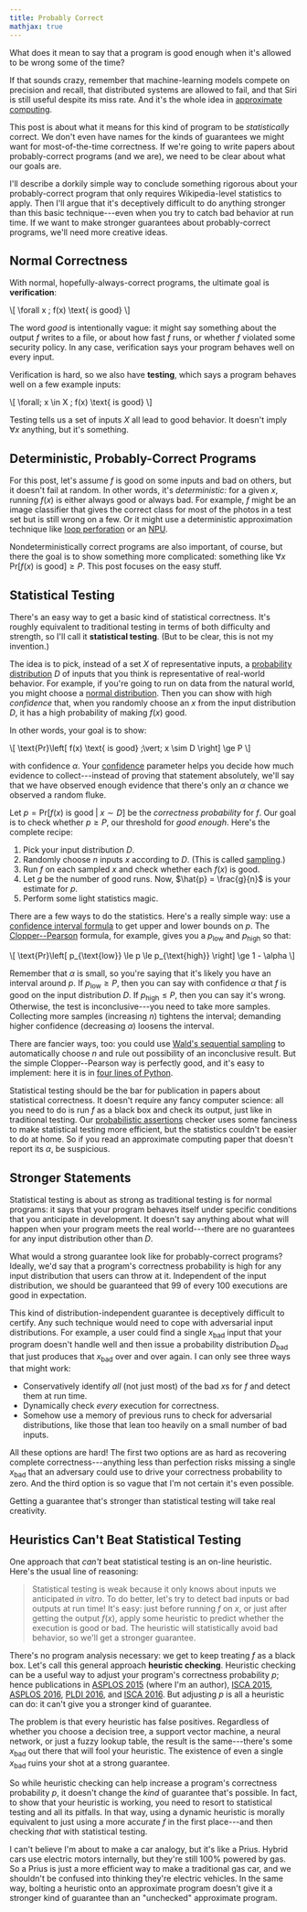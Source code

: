 ```yaml
---
title: Probably Correct
mathjax: true
---
```

What does it mean to say that a program is good enough when it's allowed to be wrong some of the time?

If that sounds crazy, remember that machine-learning models compete on precision and recall, that distributed systems are allowed to fail, and that Siri is still useful despite its miss rate.
And it's the whole idea in [approximate computing][approx].

This post is about what it means for this kind of program to be *statistically* correct.
We don't even have names for the kinds of guarantees we might want for most-of-the-time correctness.
If we're going to write papers about probably-correct programs (and we are), we need to be clear about what our goals are.

I'll describe a dorkily simple way to conclude something rigorous about your probably-correct program that only requires Wikipedia-level statistics to apply.
Then I'll argue that it's deceptively difficult to do anything stronger than this basic technique---even when you try to catch bad behavior at run time.
If we want to make stronger guarantees about probably-correct programs, we'll need more creative ideas.

[approx]: {{site.base}}/research.html#approximate-computing


## Normal Correctness

With normal, hopefully-always-correct programs, the ultimate goal is **verification**:

\\[ \forall x \; f(x) \text{ is good} \\]

The word *good* is intentionally vague: it might say something about the output $f$ writes to a file, or about how fast $f$ runs, or whether $f$ violated some security policy.
In any case, verification says your program behaves well on every input.

Verification is hard, so we also have **testing**, which says a program behaves well on a few example inputs:

\\[ \forall\; x \in X \; f(x) \text{ is good} \\]

Testing tells us a set of inputs $X$ all lead to good behavior.
It doesn't imply $\forall x$ anything, but it's something.


## Deterministic, Probably-Correct Programs

For this post, let's assume $f$ is good on some inputs and bad on others, but it doesn't fail at random.
In other words, it's *deterministic:* for a given $x$, running $f(x)$ is either always good or always bad.
For example, $f$ might be an image classifier that gives the correct class for most of the photos in a test set but is still wrong on a few.
Or it might use a deterministic approximation technique like [loop perforation][] or an [NPU][].

Nondeterministically correct programs are also important, of course, but there the goal is to show something more complicated: something like $\forall x \; \text{Pr}\left[ f(x) \text{ is good} \right] \ge P$.
This post focuses on the easy stuff.


## Statistical Testing

There's an easy way to get a basic kind of statistical correctness.
It's roughly equivalent to traditional testing in terms of both difficulty and strength, so I'll call it **statistical testing**.
(But to be clear, this is not my invention.)

The idea is to pick, instead of a set $X$ of representative inputs, a [probability distribution][] $D$ of inputs that you think is representative of real-world behavior.
For example, if you're going to run on data from the natural world, you might choose a [normal distribution][].
Then you can show with high *confidence* that, when you randomly choose an $x$ from the input distribution $D$, it has a high probability of making $f(x)$ good.

In other words, your goal is to show:

\\[ \text{Pr}\left[ f(x) \text{ is good} \;\vert\; x \sim D \right] \ge P \\]

with confidence $\alpha$.
Your [confidence][] parameter helps you decide how much evidence to collect---instead of proving that statement absolutely, we'll say that we have observed enough evidence that there's only an $\alpha$ chance we observed a random fluke.

Let $p = \text{Pr}\left[ f(x) \text{ is good} \;\vert\; x \sim D \right]$ be the *correctness probability* for $f$.
Our goal is to check whether $p \ge P$, our threshold for *good enough*.
Here's the complete recipe:

1. Pick your input distribution $D$.
2. Randomly choose $n$ inputs $x$ according to $D$. (This is called [sampling][].)
3. Run $f$ on each sampled $x$ and check whether each $f(x)$ is good.
4. Let $g$ be the number of good runs. Now, $\hat{p} = \frac{g}{n}$ is your estimate for $p$.
5. Perform some light statistics magic.

There are a few ways to do the statistics. Here's a really simple way: use a [confidence interval formula][binomial interval] to get upper and lower bounds on $p$.
The [Clopper--Pearson][] formula, for example, gives you a $p_{\text{low}}$ and $p_{\text{high}}$ so that:

\\[ \text{Pr}\left[ p_{\text{low}} \le p \le p_{\text{high}} \right] \ge 1 - \alpha \\]

Remember that $\alpha$ is small, so you're saying that it's likely you have an interval around $p$.
If $p_{\text{low}} \ge P$, then you can say with confidence $\alpha$ that $f$ is good on the input distribution $D$.
If $p_{\text{high}} \le P$, then you can say it's wrong.
Otherwise, the test is inconclusive---you need to take more samples.
Collecting more samples (increasing $n$) tightens the interval; demanding higher confidence (decreasing $\alpha$) loosens the interval.

There are fancier ways, too: you could use [Wald's sequential sampling][wald] to automatically choose $n$ and rule out possibility of an inconclusive result.
But the simple Clopper--Pearson way is perfectly good, and it's easy to implement: here it is in [four lines of Python][cp gist].

[wald]: https://en.wikipedia.org/wiki/Sequential_probability_ratio_test
[binomial interval]: https://en.m.wikipedia.org/wiki/Binomial_proportion_confidence_interval
[uniform distribution]: http://mathworld.wolfram.com/UniformDistribution.html
[probability distribution]: https://en.wikipedia.org/wiki/Probability_distribution
[normal distribution]: https://en.wikipedia.org/wiki/Normal_distribution
[sampling]: https://en.wikipedia.org/wiki/Sampling_(statistics)
[clopper--pearson]: https://en.wikipedia.org/wiki/Binomial_proportion_confidence_interval#Clopper-Pearson_interval

Statistical testing should be the bar for publication in papers about statistical correctness.
It doesn't require any fancy computer science: all you need to do is run $f$ as a black box and check its output, just like in traditional testing.
Our [probabilistic assertions][passert] checker uses some fanciness to make statistical testing more efficient, but the statistics couldn't be easier to do at home.
So if you read an approximate computing paper that doesn't report its $\alpha$, be suspicious.

[passert]: http://dx.doi.org/10.1145/2594291.2594294
[npu]: http://dx.doi.org/10.1109/MICRO.2012.48
[loop perforation]: http://dx.doi.org/10.1145/2025113.2025133
[confidence]: https://en.wikipedia.org/wiki/Confidence_interval
[cp gist]: https://gist.github.com/sampsyo/c073c089bde311a6777313a4a7ac933e


## Stronger Statements

Statistical testing is about as strong as traditional testing is for normal programs:
it says that your program behaves itself under specific conditions that you anticipate in development.
It doesn't say anything about what will happen when your program meets the real world---there are no guarantees for any input distribution other than $D$.

What would a strong guarantee look like for probably-correct programs?
Ideally, we'd say that a program's correctness probability is high for any input distribution that users can throw at it.
Independent of the input distribution, we should be guaranteed that 99 of every 100 executions are good in expectation.

This kind of distribution-independent guarantee is deceptively difficult to certify.
Any such technique would need to cope with adversarial input distributions.
For example, a user could find a single $x_\text{bad}$ input that your program doesn't handle well and then issue a probability distribution $D_\text{bad}$ that just produces that $x_\text{bad}$ over and over again.
I can only see three ways that might work:

* Conservatively identify *all* (not just most) of the bad $x$s for $f$ and detect them at run time.
* Dynamically check *every* execution for correctness.
* Somehow use a memory of previous runs to check for adversarial distributions, like those that lean too heavily on a small number of bad inputs.

All these options are hard!
The first two options are as hard as recovering complete correctness---anything less than perfection risks missing a single $x_\text{bad}$ that an adversary could use to drive your correctness probability to zero.
And the third option is so vague that I'm not certain it's even possible.

Getting a guarantee that's stronger than statistical testing will take real creativity.


## Heuristics Can't Beat Statistical Testing

One approach that *can't* beat statistical testing is an on-line heuristic.
Here's the usual line of reasoning:

> Statistical testing is weak because it only knows about inputs we anticipated *in vitro*.
> To do better, let's try to detect bad inputs or bad outputs at run time!
> It's easy: just before running $f$ on $x$, or just after getting the output $f(x)$, apply some heuristic to predict whether the execution is good or bad.
> The heuristic will statistically avoid bad behavior, so we'll get a stronger guarantee.

There's no program analysis necessary: we get to keep treating $f$ as a black box.
Let's call this general approach **heuristic checking**.
Heuristic checking can be a useful way to adjust your program's correctness probability $p$; hence publications in [ASPLOS 2015][approxdebug] (where I'm an author), [ISCA 2015][rumba], [ASPLOS 2016][capri], [PLDI 2016][ira], and [ISCA 2016][mithra].
But adjusting $p$ is all a heuristic can do: it can't give you a stronger kind of guarantee.

The problem is that every heuristic has false positives.
Regardless of whether you choose a decision tree, a support vector machine, a neural network, or just a fuzzy lookup table, the result is the same---there's some $x_\text{bad}$ out there that will fool your heuristic.
The existence of even a single $x_\text{bad}$ ruins your shot at a strong guarantee.

So while heuristic checking can help increase a program's correctness probability $p$, it doesn't change the *kind* of guarantee that's possible.
In fact, to show that your heuristic is working, you need to resort to statistical testing and all its pitfalls.
In that way, using a dynamic heuristic is morally equivalent to just using a more accurate $f$ in the first place---and then checking *that* with statistical testing.

I can't believe I'm about to make a car analogy, but it's like a Prius.
Hybrid cars use electric motors internally, but they're still 100% powered by gas.
So a Prius is just a more efficient way to make a traditional gas car, and we shouldn't be confused into thinking they're electric vehicles.
In the same way, bolting a heuristic onto an approximate program doesn't give it a stronger kind of guarantee than an "unchecked" approximate program.

[mithra]: http://www.cc.gatech.edu/~ayazdanb/publication/papers/mithra-isca16.pdf
[rumba]: http://cccp.eecs.umich.edu/papers/dskhudia-isca15.pdf
[ira]: http://conf.researchr.org/event/pldi-2016/pldi-2016-papers-input-responsive-approximation-using-canary-inputs-to-dynamically-steer-software-approximation-
[capri]: http://dl.acm.org/citation.cfm?id=2872402
[approxdebug]: https://homes.cs.washington.edu/~luisceze/publications/approxdebug-asplos15.pdf
